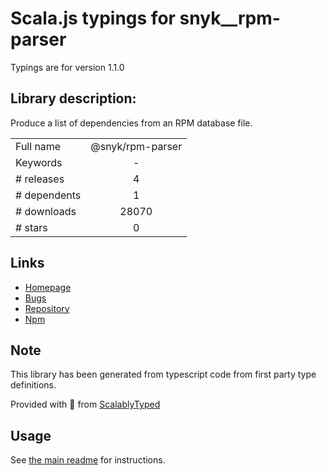 
# Scala.js typings for snyk__rpm-parser

Typings are for version 1.1.0

## Library description:
Produce a list of dependencies from an RPM database file.

|                    |                 |
| ------------------ | :-------------: |
| Full name          | @snyk/rpm-parser |
| Keywords           | - |
| # releases         | 4 |
| # dependents       | 1 |
| # downloads        | 28070 |
| # stars            | 0 |

## Links
- [Homepage](https://github.com/snyk/rpm-parser#readme)
- [Bugs](https://github.com/snyk/rpm-parser/issues)
- [Repository](https://github.com/snyk/rpm-parser)
- [Npm](https://www.npmjs.com/package/%40snyk%2Frpm-parser)
    


## Note
This library has been generated from typescript code from first party type definitions.

Provided with :purple_heart: from [ScalablyTyped](https://github.com/oyvindberg/ScalablyTyped)

## Usage
See [the main readme](../../readme.md) for instructions.


